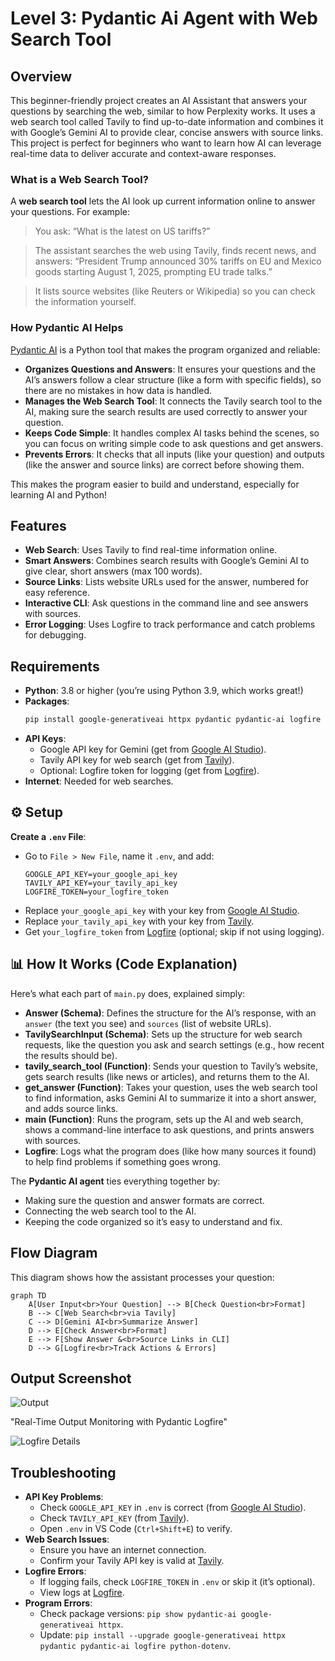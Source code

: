 # Level 3: Pydantic Ai Agent with Web Search Tool

##  Overview
This beginner-friendly project creates an AI Assistant that answers your questions by searching the web, similar to how Perplexity works. It uses a web search tool called Tavily to find up-to-date information and combines it with Google’s Gemini AI to provide clear, concise answers with source links. This project is perfect for beginners who want to learn how AI can leverage real-time data to deliver accurate and context-aware responses.

### What is a Web Search Tool?
A **web search tool** lets the AI look up current information online to answer your questions. For example:
> You ask: “What is the latest on US tariffs?”

> The assistant searches the web using Tavily, finds recent news, and answers: “President Trump announced 30% tariffs on EU and Mexico goods starting August 1, 2025, prompting EU trade talks.”


> It lists source websites (like Reuters or Wikipedia) so you can check the information yourself.


### How Pydantic AI Helps
[Pydantic AI](https://ai.pydantic.dev/) is a Python tool that makes the program organized and reliable:
- **Organizes Questions and Answers**: It ensures your questions and the AI’s answers follow a clear structure (like a form with specific fields), so there are no mistakes in how data is handled.
- **Manages the Web Search Tool**: It connects the Tavily search tool to the AI, making sure the search results are used correctly to answer your question.
- **Keeps Code Simple**: It handles complex AI tasks behind the scenes, so you can focus on writing simple code to ask questions and get answers.
- **Prevents Errors**: It checks that all inputs (like your question) and outputs (like the answer and source links) are correct before showing them.

This makes the program easier to build and understand, especially for learning AI and Python!

##  Features
- **Web Search**: Uses Tavily to find real-time information online.
- **Smart Answers**: Combines search results with Google’s Gemini AI to give clear, short answers (max 100 words).
- **Source Links**: Lists website URLs used for the answer, numbered for easy reference.
- **Interactive CLI**: Ask questions in the command line and see answers with sources.
- **Error Logging**: Uses Logfire to track performance and catch problems for debugging.


##  Requirements
- **Python**: 3.8 or higher (you’re using Python 3.9, which works great!)
- **Packages**:
  ```bash
  pip install google-generativeai httpx pydantic pydantic-ai logfire python-dotenv
  ```
- **API Keys**:
  - Google API key for Gemini (get from [Google AI Studio](https://aistudio.google.com/)).
  - Tavily API key for web search (get from [Tavily](https://app.tavily.com/)).
  - Optional: Logfire token for logging (get from [Logfire](https://pydantic.dev/logfire)).
- **Internet**: Needed for web searches.

## ⚙️ Setup
**Create a `.env` File**:
   - Go to `File > New File`, name it `.env`, and add:
     ```
     GOOGLE_API_KEY=your_google_api_key
     TAVILY_API_KEY=your_tavily_api_key
     LOGFIRE_TOKEN=your_logfire_token
     ```
   - Replace `your_google_api_key` with your key from [Google AI Studio](https://aistudio.google.com/).
   - Replace `your_tavily_api_key` with your key from [Tavily](https://app.tavily.com/).
   - Get `your_logfire_token` from [Logfire](https://pydantic.dev/logfire) (optional; skip if not using logging).
   


## 📊 How It Works (Code Explanation)
Here’s what each part of `main.py` does, explained simply:
- **Answer (Schema)**: Defines the structure for the AI’s response, with an `answer` (the text you see) and `sources` (list of website URLs).
- **TavilySearchInput (Schema)**: Sets up the structure for web search requests, like the question you ask and search settings (e.g., how recent the results should be).
- **tavily_search_tool (Function)**: Sends your question to Tavily’s website, gets search results (like news or articles), and returns them to the AI.
- **get_answer (Function)**: Takes your question, uses the web search tool to find information, asks Gemini AI to summarize it into a short answer, and adds source links.
- **main (Function)**: Runs the program, sets up the AI and web search, shows a command-line interface to ask questions, and prints answers with sources.
- **Logfire**: Logs what the program does (like how many sources it found) to help find problems if something goes wrong.

The **Pydantic AI agent** ties everything together by:
- Making sure the question and answer formats are correct.
- Connecting the web search tool to the AI.
- Keeping the code organized so it’s easy to understand and fix.

##  Flow Diagram
This diagram shows how the assistant processes your question:

```mermaid
graph TD
    A[User Input<br>Your Question] --> B[Check Question<br>Format]
    B --> C[Web Search<br>via Tavily]
    C --> D[Gemini AI<br>Summarize Answer]
    D --> E[Check Answer<br>Format]
    E --> F[Show Answer &<br>Source Links in CLI]
    D --> G[Logfire<br>Track Actions & Errors]
```

## Output Screenshot

![Output](https://github.com/triptyy/Assigment_Pydyantic/blob/d2c61cc04e08a039cb0480e91c60153c80d55d5b/Level3/L3_O3.png)

"Real-Time Output Monitoring with Pydantic Logfire"

![Logfire Details](https://github.com/triptyy/Assigment_Pydyantic/blob/ad06c8ddfcf7fc59650b17589df816a5faa7b286/Level3/logfire.png)

##  Troubleshooting
- **API Key Problems**:
  - Check `GOOGLE_API_KEY` in `.env` is correct (from [Google AI Studio](https://aistudio.google.com/)).
  - Check `TAVILY_API_KEY` (from [Tavily](https://app.tavily.com/)).
  - Open `.env` in VS Code (`Ctrl+Shift+E`) to verify.
- **Web Search Issues**:
  - Ensure you have an internet connection.
  - Confirm your Tavily API key is valid at [Tavily](https://app.tavily.com/).
- **Logfire Errors**:
  - If logging fails, check `LOGFIRE_TOKEN` in `.env` or skip it (it’s optional).
  - View logs at [Logfire](https://pydantic.dev/logfire).
- **Program Errors**:
  - Check package versions: `pip show pydantic-ai google-generativeai httpx`.
  - Update: `pip install --upgrade google-generativeai httpx pydantic pydantic-ai logfire python-dotenv`.


